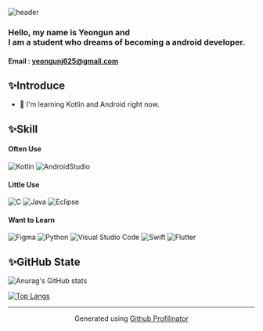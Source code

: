 ![header](https://capsule-render.vercel.app/api?type=waving&color=timeAuto&height=250&text=Android%20Developer%20&fontSize=50&animation=fadeIn&fontAlignY=38&desc=Yeongun%20Jeong&descAlignY=57&descAlign=79)

### Hello, my name is Yeongun and <br>I am a student who dreams of becoming a android developer.<br>

#### Email : yeongunj625@gmail.com

## ✨Introduce
- 📘 I'm learning Kotlin and Android right now.

## ✨Skill
#### Often Use
<div align>
<img alt="Kotlin" src="https://img.shields.io/badge/Kotlin-239120.svg?&style=for-the-badge&logo=Kotlin&logoColor=white"/>
<img alt="AndroidStudio" src="https://img.shields.io/badge/AndroidStudio-FFFFFF.svg?&style=for-the-badge&logo=AndroidStudio&logoColor=black"/>
</>

#### Little Use
<div align>
<img alt="C" src="https://img.shields.io/badge/C-A8B9CC.svg?&style=for-the-badge&logo=C&logoColor=white"/>
<img alt="Java" src="https://img.shields.io/badge/Java-007396.svg?&style=for-the-badge&logo=Java&logoColor=white"/>
<img alt="Eclipse" src="https://img.shields.io/badge/Eclipse-2C2255.svg?&style=for-the-badge&logo=Eclipse&logoColor=white"/>
</div>

#### Want to Learn  
<div align>  
<img alt="Figma" src="https://img.shields.io/badge/Figma-F24E1E.svg?&style=for-the-badge&logo=Figma&logoColor=white"/>
<img alt="Python" src="https://img.shields.io/badge/Python-3776AB.svg?&style=for-the-badge&logo=Python&logoColor=white"/>
<img alt="Visual Studio Code" src="https://img.shields.io/badge/Visaul Studio Code-007ACC.svg?&style=for-the-badge&logo=Visual Studio Code&logoColor=white"/>
<img alt="Swift" src="https://img.shields.io/badge/Swift-00599C.svg?&style=for-the-badge&logo=Swift&logoColor=white"/>
<img alt="Flutter" src="https://img.shields.io/badge/Flutter-2596be.svg?&style=for-the-badge&logo=Flutter&logoColor=white"/>
</div>

## ✨GitHub State
![Anurag's GitHub stats](https://github-readme-stats.vercel.app/api?username=yeongun130&show_icons=true&theme=radical&count_private=true)<br>

[![Top Langs](https://github-readme-stats.vercel.app/api/top-langs/?username=yeongun130&layout=compact)](https://github.com/yeongun130/github-readme-stats)

----

<div align="center">Generated using <a href="https://profilinator.rishav.dev/" target="_blank">Github Profilinator</a></div>

<!--
**yeongun130/yeongun130** is a ✨ _special_ ✨ repository because its `README.md` (this file) appears on your GitHub profile.

Here are some ideas to get you started:

- 🔭 I’m currently working on ...
- 🌱 I’m currently learning ...
- 👯 I’m looking to collaborate on ...
- 🤔 I’m looking for help with ...
- 💬 Ask me about ...
- 📫 How to reach me: ...
- 😄 Pronouns: ...
- ⚡ Fun fact: ...
--!>
